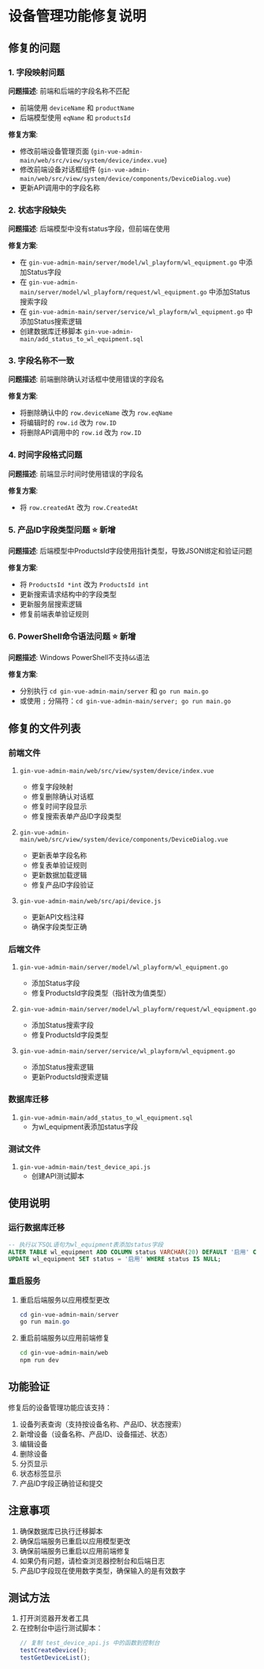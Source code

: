 # 设备管理功能修复说明

## 修复的问题

### 1. 字段映射问题
**问题描述**: 前端和后端的字段名称不匹配
- 前端使用 `deviceName` 和 `productName`
- 后端模型使用 `eqName` 和 `productsId`

**修复方案**:
- 修改前端设备管理页面 (`gin-vue-admin-main/web/src/view/system/device/index.vue`)
- 修改前端设备对话框组件 (`gin-vue-admin-main/web/src/view/system/device/components/DeviceDialog.vue`)
- 更新API调用中的字段名称

### 2. 状态字段缺失
**问题描述**: 后端模型中没有status字段，但前端在使用

**修复方案**:
- 在 `gin-vue-admin-main/server/model/wl_playform/wl_equipment.go` 中添加Status字段
- 在 `gin-vue-admin-main/server/model/wl_playform/request/wl_equipment.go` 中添加Status搜索字段
- 在 `gin-vue-admin-main/server/service/wl_playform/wl_equipment.go` 中添加Status搜索逻辑
- 创建数据库迁移脚本 `gin-vue-admin-main/add_status_to_wl_equipment.sql`

### 3. 字段名称不一致
**问题描述**: 前端删除确认对话框中使用错误的字段名

**修复方案**:
- 将删除确认中的 `row.deviceName` 改为 `row.eqName`
- 将编辑时的 `row.id` 改为 `row.ID`
- 将删除API调用中的 `row.id` 改为 `row.ID`

### 4. 时间字段格式问题
**问题描述**: 前端显示时间时使用错误的字段名

**修复方案**:
- 将 `row.createdAt` 改为 `row.CreatedAt`

### 5. 产品ID字段类型问题 ⭐ **新增**
**问题描述**: 后端模型中ProductsId字段使用指针类型，导致JSON绑定和验证问题

**修复方案**:
- 将 `ProductsId *int` 改为 `ProductsId int`
- 更新搜索请求结构中的字段类型
- 更新服务层搜索逻辑
- 修复前端表单验证规则

### 6. PowerShell命令语法问题 ⭐ **新增**
**问题描述**: Windows PowerShell不支持`&&`语法

**修复方案**:
- 分别执行 `cd gin-vue-admin-main/server` 和 `go run main.go`
- 或使用 `;` 分隔符：`cd gin-vue-admin-main/server; go run main.go`

## 修复的文件列表

### 前端文件
1. `gin-vue-admin-main/web/src/view/system/device/index.vue`
   - 修复字段映射
   - 修复删除确认对话框
   - 修复时间字段显示
   - 修复搜索表单产品ID字段类型

2. `gin-vue-admin-main/web/src/view/system/device/components/DeviceDialog.vue`
   - 更新表单字段名称
   - 修复表单验证规则
   - 更新数据加载逻辑
   - 修复产品ID字段验证

3. `gin-vue-admin-main/web/src/api/device.js`
   - 更新API文档注释
   - 确保字段类型正确

### 后端文件
1. `gin-vue-admin-main/server/model/wl_playform/wl_equipment.go`
   - 添加Status字段
   - 修复ProductsId字段类型（指针改为值类型）

2. `gin-vue-admin-main/server/model/wl_playform/request/wl_equipment.go`
   - 添加Status搜索字段
   - 修复ProductsId字段类型

3. `gin-vue-admin-main/server/service/wl_playform/wl_equipment.go`
   - 添加Status搜索逻辑
   - 更新ProductsId搜索逻辑

### 数据库迁移
1. `gin-vue-admin-main/add_status_to_wl_equipment.sql`
   - 为wl_equipment表添加status字段

### 测试文件
1. `gin-vue-admin-main/test_device_api.js`
   - 创建API测试脚本

## 使用说明

### 运行数据库迁移
```sql
-- 执行以下SQL语句为wl_equipment表添加status字段
ALTER TABLE wl_equipment ADD COLUMN status VARCHAR(20) DEFAULT '启用' COMMENT '设备状态';
UPDATE wl_equipment SET status = '启用' WHERE status IS NULL;
```

### 重启服务
1. 重启后端服务以应用模型更改
   ```powershell
   cd gin-vue-admin-main/server
   go run main.go
   ```

2. 重启前端服务以应用前端修复
   ```bash
   cd gin-vue-admin-main/web
   npm run dev
   ```

## 功能验证

修复后的设备管理功能应该支持：
1. 设备列表查询（支持按设备名称、产品ID、状态搜索）
2. 新增设备（设备名称、产品ID、设备描述、状态）
3. 编辑设备
4. 删除设备
5. 分页显示
6. 状态标签显示
7. 产品ID字段正确验证和提交

## 注意事项

1. 确保数据库已执行迁移脚本
2. 确保后端服务已重启以应用模型更改
3. 确保前端服务已重启以应用前端修复
4. 如果仍有问题，请检查浏览器控制台和后端日志
5. 产品ID字段现在使用数字类型，确保输入的是有效数字

## 测试方法

1. 打开浏览器开发者工具
2. 在控制台中运行测试脚本：
   ```javascript
   // 复制 test_device_api.js 中的函数到控制台
   testCreateDevice();
   testGetDeviceList();
   ``` 